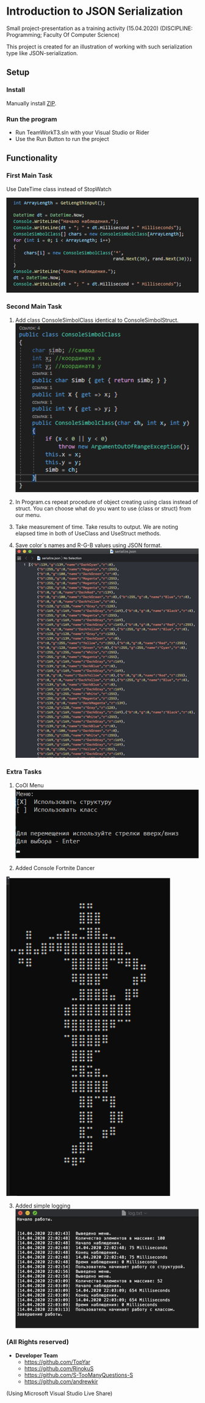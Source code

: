 # Introduction to JSON Serialization
Small project-presentation as a training activity (15.04.2020) (DISCIPLINE: Programming; Faculty Of Computer Science)

This project is created for an illustration of working with such serialization type like JSON-serialization.

## Setup

### Install

Manually install 
[ZIP](https://github.com/S-TooManyQuestions-S/Introduction-to-JSONSerialization/archive/master.zip).

### Run the program

* Run TeamWorkT3.sln with your Visual Studio or Rider
* Use the Run Button to run the project

## Functionality

### First Main Task

Use DateTime class instead of StopWatch

![Replacing](DateTimeEx.png)

### Second Main Task
1. Add class ConsoleSimbolClass identical to ConsoleSimbolStruct.
![Our Class](Class.png)

2. In Program.cs repeat procedure of object creating using class instead of struct.
You can choose what do you want to use (class or struct) from our menu.

3. Take measurement of time. Take results to output.
We are noting elapsed time in both of UseClass and UseStruct methods.

4. Save color`s names and R-G-B values using JSON format.
![JSON File](JSON_File.png)

### Extra Tasks

1. CoOl Menu
![Console Menu](Menu.png)

2. Added Console Fortnite Dancer

![Fortnite Dancer in Console](FortniteDancer.png)

3. Added simple logging
![Log Example](LogEx.png)

### **(All Rights reserved)**
* **Developer Team**
  * https://github.com/TopYar 
  * https://github.com/RinokuS
  * https://github.com/S-TooManyQuestions-S
  * https://github.com/andrewkir
  
 (Using Microsoft Visual Studio Live Share)
